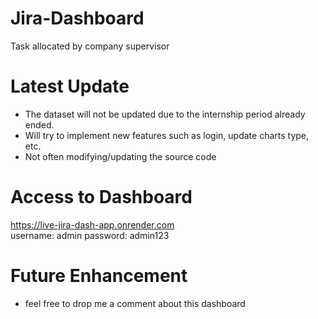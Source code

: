 # Jira-Dashboard
Task allocated by company supervisor

# Latest Update
- The dataset will not be updated due to the internship period already ended.
- Will try to implement new features such as login, update charts type, etc.
- Not often modifying/updating the source code

# Access to Dashboard
https://live-jira-dash-app.onrender.com  
username: admin
password: admin123

# Future Enhancement
- feel free to drop me a comment about this dashboard
